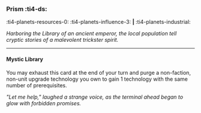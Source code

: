 ### Prism :ti4-ds:

:ti4-planets-resources-0: :ti4-planets-influence-3: __|__ :ti4-planets-industrial:

*Harboring the Library of an ancient emperor, the local population tell cryptic stories of a malevolent trickster spirit.*

---

#### Mystic Library

You may exhaust this card at the end of your turn and purge a non-faction, non-unit upgrade technology you own to gain 1 technology with the same number of prerequisites.

*"Let me help," laughed a strange voice, as the terminal ahead began to glow with forbidden promises.*
